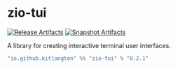 # zio-tui

[![Release Artifacts][Badge-SonatypeReleases]][Link-SonatypeReleases]
[![Snapshot Artifacts][Badge-SonatypeSnapshots]][Link-SonatypeSnapshots]

A library for creating interactive terminal user interfaces.

```scala
"io.github.kitlangton" %% "zio-tui" % "0.2.1"
```

[Badge-SonatypeReleases]: https://img.shields.io/nexus/r/https/oss.sonatype.org/io.github.kitlangton/zio-tui_2.13.svg "Sonatype Releases"
[Badge-SonatypeSnapshots]: https://img.shields.io/nexus/s/https/oss.sonatype.org/io.github.kitlangton/zio-tui_2.13.svg "Sonatype Snapshots"
[Link-SonatypeSnapshots]: https://oss.sonatype.org/content/repositories/snapshots/io/github/kitlangton/zio-tui_2.13/ "Sonatype Snapshots"
[Link-SonatypeReleases]: https://oss.sonatype.org/content/repositories/releases/io/github/kitlangton/zio-tui_2.13/ "Sonatype Releases"
